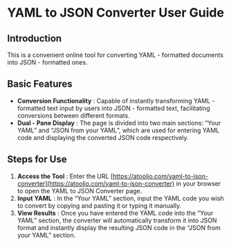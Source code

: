 # YAML to JSON Converter User Guide

## Introduction

This is a convenient online tool for converting YAML - formatted documents into JSON - formatted ones.

## Basic Features

  * **Conversion Functionality** : Capable of instantly transforming YAML - formatted text input by users into JSON - formatted text, facilitating conversions between different formats.
  * **Dual - Pane Display** : The page is divided into two main sections: “Your YAML” and “JSON from your YAML”, which are used for entering YAML code and displaying the converted JSON code respectively.

## Steps for Use

  1. **Access the Tool** : Enter the URL [https://atoolio.com/yaml-to-json-converter](https://atoolio.com/yaml-to-json-converter) in your browser to open the YAML to JSON Converter page.
  2. **Input YAML** : In the “Your YAML” section, input the YAML code you wish to convert by copying and pasting it or typing it manually.
  3. **View Results** : Once you have entered the YAML code into the “Your YAML” section, the converter will automatically transform it into JSON format and instantly display the resulting JSON code in the “JSON from your YAML” section.